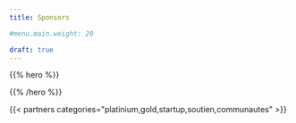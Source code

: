 ```yaml
---
title: Sponsors

#menu.main.weight: 20

draft: true
---
```


{{% hero %}}


{{% /hero %}}

<!-- Parteners list -->

{{< partners categories="platinium,gold,startup,soutien,communautes" >}}
